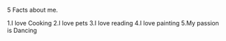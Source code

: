 5 Facts about me.

1.I love Cooking
2.I love pets
3.I love reading
4.I love painting
5.My passion is Dancing
